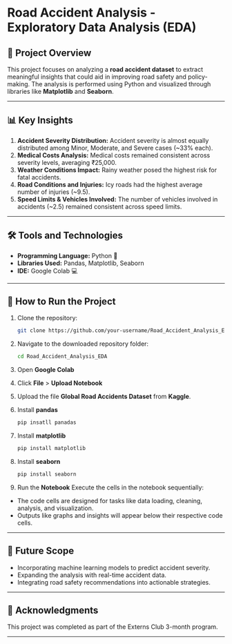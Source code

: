 # Road Accident Analysis - Exploratory Data Analysis (EDA)

## 📌 Project Overview
This project focuses on analyzing a **road accident dataset** to extract meaningful insights that could aid in improving road safety and policy-making. The analysis is performed using Python and visualized through libraries like **Matplotlib** and **Seaborn**.

---

## 📊 Key Insights
1. **Accident Severity Distribution:** Accident severity is almost equally distributed among Minor, Moderate, and Severe cases (~33% each).
2. **Medical Costs Analysis:** Medical costs remained consistent across severity levels, averaging ₹25,000.
3. **Weather Conditions Impact:** Rainy weather posed the highest risk for fatal accidents.
4. **Road Conditions and Injuries:** Icy roads had the highest average number of injuries (~9.5).
5. **Speed Limits & Vehicles Involved:** The number of vehicles involved in accidents (~2.5) remained consistent across speed limits.

---

## 🛠️ Tools and Technologies
- **Programming Language:** Python 🐍
- **Libraries Used:** Pandas, Matplotlib, Seaborn
- **IDE:** Google Colab 💻

---

## 🚀 How to Run the Project
1. Clone the repository:
   ```bash
   git clone https://github.com/your-username/Road_Accident_Analysis_EDA.git

2. Navigate to the downloaded repository folder:
   ```bash
   cd Road_Accident_Analysis_EDA

3. Open **Google Colab**

4. Click **File** > **Upload Notebook**

5. Upload the file **Global Road Accidents Dataset** from **Kaggle**.
   

7. Install **pandas**
   ```bash
   pip insatll panadas

8. Install **matplotlib**
    ```bash
   pip install matplotlib

9. Install **seaborn**
   ```bash
   pip install seaborn

10. Run the **Notebook**
Execute the cells in the notebook sequentially:
- The code cells are designed for tasks like data loading, cleaning, analysis, and visualization.
- Outputs like graphs and insights will appear below their respective code cells.

---

## 🔮 Future Scope
- Incorporating machine learning models to predict accident severity.
- Expanding the analysis with real-time accident data.
- Integrating road safety recommendations into actionable strategies.

 ---

## 🤝 Acknowledgments
This project was completed as part of the Externs Club 3-month program.

---

